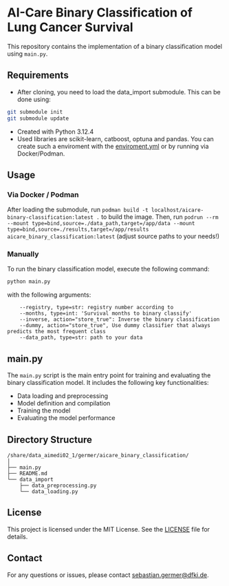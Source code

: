 # AI-Care Binary Classification of Lung Cancer Survival

This repository contains the implementation of a binary classification model using `main.py`.

## Requirements
- After cloning, you need to load the data_import submodule. This can be done using:
```bash
git submodule init
git submodule update
```

- Created with Python 3.12.4
- Used libraries are scikit-learn, catboost, optuna and pandas.
  You can create such a enviroment with the [enviroment.yml](enviroment.yml) or by running via Docker/Podman.

## Usage
### Via Docker / Podman
After loading the submodule, run `podman build -t localhost/aicare-binary-classification:latest .` to build the image.
Then, run `podrun --rm --mount type=bind,source=./data_path,target=/app/data --mount type=bind,source=./results,target=/app/results aicare_binary_classification:latest` (adjust source paths to your needs!)


### Manually
To run the binary classification model, execute the following command:

```bash
python main.py 
```
with the following arguments:
```
    --registry, type=str: registry number according to   
    --months, type=int: 'Survival months to binary classify'
    --inverse, action="store_true": Inverse the binary classification
    --dummy, action="store_true", Use dummy classifier that always predicts the most frequent class
    --data_path, type=str: path to your data
```




## main.py

The `main.py` script is the main entry point for training and evaluating the binary classification model. It includes the following key functionalities:

- Data loading and preprocessing
- Model definition and compilation
- Training the model
- Evaluating the model performance

## Directory Structure

```
/share/data_aimedi02_1/germer/aicare_binary_classification/
│
├── main.py
├── README.md
└── data_import
    ├── data_preprocessing.py
    └── data_loading.py
```

## License

This project is licensed under the MIT License. See the [LICENSE](LICENSE) file for details.

## Contact

For any questions or issues, please contact [sebastian.germer@dfki.de](mailto:sebastian.germer@dfki.de).